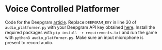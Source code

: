 # Voice Controlled Platformer
Code for the Deepgram [article]().
Replace `DEEPGRAM_KEY` in line 30 of `audio_platformer.py` with your Deepgram API key obtained [here](https://console.deepgram.com/signup?jump=keys).
Install the required packages with `pip install -r requirements.txt` and run the game with `python3 audio_platformer.py`. Make sure an input microphone is present to record audio.
